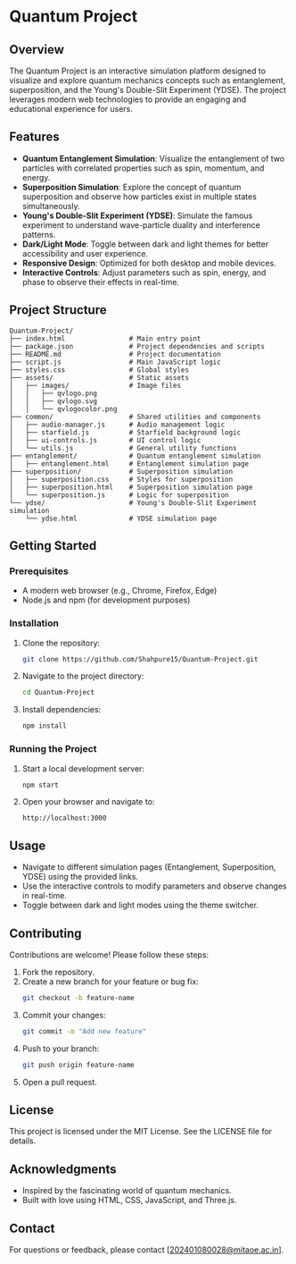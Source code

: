 # Quantum Project

## Overview
The Quantum Project is an interactive simulation platform designed to visualize and explore quantum mechanics concepts such as entanglement, superposition, and the Young's Double-Slit Experiment (YDSE). The project leverages modern web technologies to provide an engaging and educational experience for users.

## Features
- **Quantum Entanglement Simulation**: Visualize the entanglement of two particles with correlated properties such as spin, momentum, and energy.
- **Superposition Simulation**: Explore the concept of quantum superposition and observe how particles exist in multiple states simultaneously.
- **Young's Double-Slit Experiment (YDSE)**: Simulate the famous experiment to understand wave-particle duality and interference patterns.
- **Dark/Light Mode**: Toggle between dark and light themes for better accessibility and user experience.
- **Responsive Design**: Optimized for both desktop and mobile devices.
- **Interactive Controls**: Adjust parameters such as spin, energy, and phase to observe their effects in real-time.

## Project Structure
```
Quantum-Project/
├── index.html                # Main entry point
├── package.json              # Project dependencies and scripts
├── README.md                 # Project documentation
├── script.js                 # Main JavaScript logic
├── styles.css                # Global styles
├── assets/                   # Static assets
│   ├── images/               # Image files
│   │   ├── qvlogo.png
│   │   ├── qvlogo.svg
│   │   └── qvlogocolor.png
├── common/                   # Shared utilities and components
│   ├── audio-manager.js      # Audio management logic
│   ├── starfield.js          # Starfield background logic
│   ├── ui-controls.js        # UI control logic
│   └── utils.js              # General utility functions
├── entanglement/             # Quantum entanglement simulation
│   ├── entanglement.html     # Entanglement simulation page
├── superposition/            # Superposition simulation
│   ├── superposition.css     # Styles for superposition
│   ├── superposition.html    # Superposition simulation page
│   └── superposition.js      # Logic for superposition
└── ydse/                     # Young's Double-Slit Experiment simulation
    └── ydse.html             # YDSE simulation page
```

## Getting Started

### Prerequisites
- A modern web browser (e.g., Chrome, Firefox, Edge)
- Node.js and npm (for development purposes)

### Installation
1. Clone the repository:
   ```bash
   git clone https://github.com/Shahpure15/Quantum-Project.git
   ```
2. Navigate to the project directory:
   ```bash
   cd Quantum-Project
   ```
3. Install dependencies:
   ```bash
   npm install
   ```

### Running the Project
1. Start a local development server:
   ```bash
   npm start
   ```
2. Open your browser and navigate to:
   ```
   http://localhost:3000
   ```

## Usage
- Navigate to different simulation pages (Entanglement, Superposition, YDSE) using the provided links.
- Use the interactive controls to modify parameters and observe changes in real-time.
- Toggle between dark and light modes using the theme switcher.

## Contributing
Contributions are welcome! Please follow these steps:
1. Fork the repository.
2. Create a new branch for your feature or bug fix:
   ```bash
   git checkout -b feature-name
   ```
3. Commit your changes:
   ```bash
   git commit -m "Add new feature"
   ```
4. Push to your branch:
   ```bash
   git push origin feature-name
   ```
5. Open a pull request.

## License
This project is licensed under the MIT License. See the LICENSE file for details.

## Acknowledgments
- Inspired by the fascinating world of quantum mechanics.
- Built with love using HTML, CSS, JavaScript, and Three.js.

## Contact
For questions or feedback, please contact [202401080028@mitaoe.ac.in].
